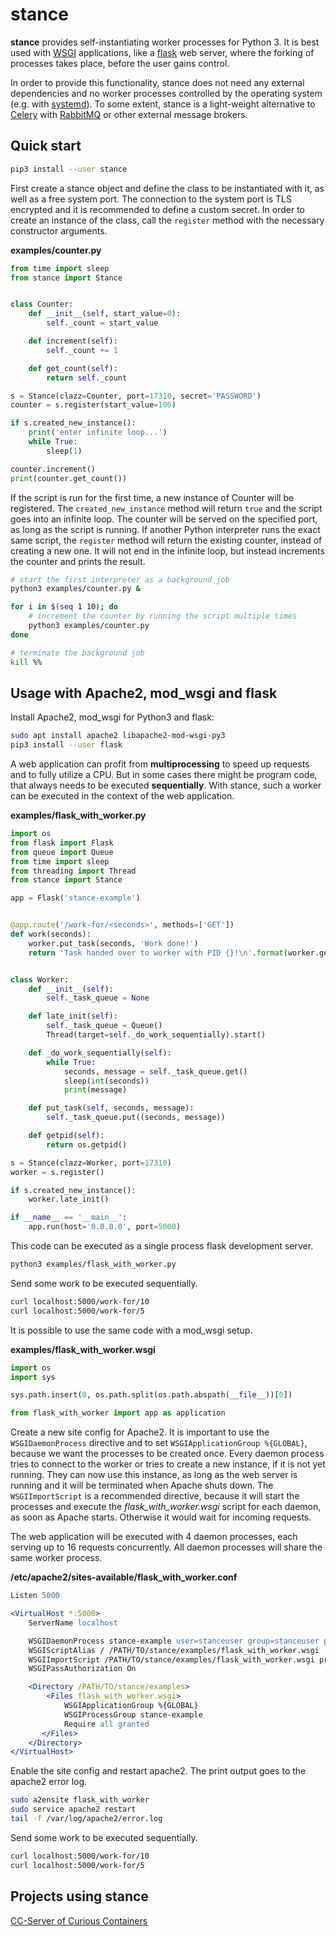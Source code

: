 # stance

**stance** provides self-instantiating worker processes for Python 3. It is best used with
[WSGI](https://www.python.org/dev/peps/pep-0333/) applications, like a [flask](http://flask.pocoo.org/) web server,
where the forking of processes takes place, before the user gains control.

In order to provide this functionality, stance does not need any external dependencies and no worker processes
controlled by the operating system (e.g. with [systemd](https://www.freedesktop.org/wiki/Software/systemd/)). To some
extent, stance is a light-weight alternative to [Celery](http://www.celeryproject.org/) with
[RabbitMQ](http://www.rabbitmq.com/) or other external message brokers.

## Quick start

```bash
pip3 install --user stance
```

First create a stance object and define the class to be instantiated with it, as well as a free system port.
The connection to the system port is TLS encrypted and it is recommended to define a custom secret. In order to create
an instance of the class, call the `register` method with the necessary constructor arguments.

**examples/counter.py**

```python
from time import sleep
from stance import Stance


class Counter:
    def __init__(self, start_value=0):
        self._count = start_value

    def increment(self):
        self._count += 1

    def get_count(self):
        return self._count

s = Stance(clazz=Counter, port=17310, secret='PASSWORD')
counter = s.register(start_value=100)

if s.created_new_instance():
    print('enter infinite loop...')
    while True:    
        sleep(1)

counter.increment()
print(counter.get_count())
```

If the script is run for the first time, a new instance of Counter will be registered. The `created_new_instance` method
will return `true` and the script goes into an infinite loop. The counter will be served on the specified port, as long as
the script is running. If another Python interpreter runs the exact same script, the `register` method will return the
existing counter, instead of creating a new one. It will not end in the infinite loop, but instead increments the
counter and prints the result.

```bash
# start the first interpreter as a background job
python3 examples/counter.py &

for i in $(seq 1 10); do
    # increment the counter by running the script multiple times
    python3 examples/counter.py
done

# terminate the background job
kill %%
```

## Usage with Apache2, mod_wsgi and flask

Install Apache2, mod_wsgi for Python3 and flask:

```bash
sudo apt install apache2 libapache2-mod-wsgi-py3
pip3 install --user flask
```

A web application can profit from **multiprocessing** to speed up requests and to fully utilize a CPU. 
But in some cases there might be program code, that always needs to be executed **sequentially**.
With stance, such a worker can be executed in the context of the web application.

**examples/flask_with_worker.py**

```python
import os
from flask import Flask
from queue import Queue
from time import sleep
from threading import Thread
from stance import Stance

app = Flask('stance-example')


@app.route('/work-for/<seconds>', methods=['GET'])
def work(seconds):
    worker.put_task(seconds, 'Work done!')
    return 'Task handed over to worker with PID {}!\n'.format(worker.getpid())


class Worker:
    def __init__(self):
        self._task_queue = None

    def late_init(self):
        self._task_queue = Queue()
        Thread(target=self._do_work_sequentially).start()

    def _do_work_sequentially(self):
        while True:
            seconds, message = self._task_queue.get()
            sleep(int(seconds))
            print(message)

    def put_task(self, seconds, message):
        self._task_queue.put((seconds, message))

    def getpid(self):
        return os.getpid()

s = Stance(clazz=Worker, port=17310)
worker = s.register()

if s.created_new_instance():
    worker.late_init()

if __name__ == '__main__':
    app.run(host='0.0.0.0', port=5000)
```

This code can be executed as a single process flask development server.

```bash
python3 examples/flask_with_worker.py
```

Send some work to be executed sequentially.

```bash
curl localhost:5000/work-for/10
curl localhost:5000/work-for/5
```

It is possible to use the same code with a mod_wsgi setup.

**examples/flask_with_worker.wsgi**

```python
import os
import sys

sys.path.insert(0, os.path.split(os.path.abspath(__file__))[0])

from flask_with_worker import app as application
```

Create a new site config for Apache2. It is important to use the `WSGIDaemonProcess` directive and to set
`WSGIApplicationGroup %{GLOBAL}`, because we want the processes to be created once. Every daemon process tries to
connect to the worker or tries to create a new instance, if it is not yet running. They can now use this instance, as
long as the web server is running and it will be terminated when Apache shuts down. The `WSGIImportScript` is a
recommended directive, because it will start the processes and execute the *flask_with_worker.wsgi* script for each
daemon, as soon as Apache starts. Otherwise it would wait for incoming requests.

The web application will be executed with 4 daemon processes, each serving up to 16 requests concurrently. All daemon
processes will share the same worker process.

**/etc/apache2/sites-available/flask_with_worker.conf**

```apache
Listen 5000

<VirtualHost *:5000>
    ServerName localhost

    WSGIDaemonProcess stance-example user=stanceuser group=stanceuser processes=4 threads=16
    WSGIScriptAlias / /PATH/TO/stance/examples/flask_with_worker.wsgi
    WSGIImportScript /PATH/TO/stance/examples/flask_with_worker.wsgi process-group=stance-example application-group=%{GLOBAL}
    WSGIPassAuthorization On

    <Directory /PATH/TO/stance/examples>
        <Files flask_with_worker.wsgi>
            WSGIApplicationGroup %{GLOBAL}
            WSGIProcessGroup stance-example
            Require all granted
       </Files>
    </Directory>
</VirtualHost>
```

Enable the site config and restart apache2. The print output goes to the apache2 error log.

```bash
sudo a2ensite flask_with_worker
sudo service apache2 restart
tail -f /var/log/apache2/error.log
```

Send some work to be executed sequentially.

```bash
curl localhost:5000/work-for/10
curl localhost:5000/work-for/5
```

## Projects using stance

[CC-Server of Curious Containers](https://github.com/curious-containers/cc-server)
